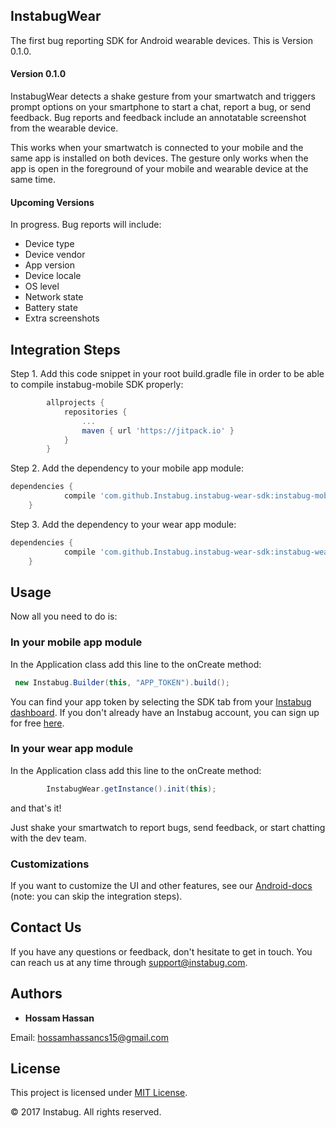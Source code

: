 ## InstabugWear

The first bug reporting SDK for Android wearable devices. This is Version 0.1.0.

#### Version 0.1.0

InstabugWear detects a shake gesture from your smartwatch and triggers prompt options on your smartphone to start a chat, report a bug, or send feedback. Bug reports and feedback include an annotatable screenshot from the wearable device. 

This works when your smartwatch is connected to your mobile and the same app is installed on both devices. The gesture only works when the app is open in the foreground of your mobile and wearable device at the same time.

#### Upcoming Versions

In progress. Bug reports will include:

* Device type
* Device vendor
* App version
* Device locale
* OS level
* Network state
* Battery state
* Extra screenshots

## Integration Steps

Step 1. Add this code snippet in your root build.gradle file in order to be able to compile instabug-mobile SDK properly:
```gradle
       	allprojects {
       		repositories {
       			...
       			maven { url 'https://jitpack.io' }
       		}
       	}

```

Step 2. Add the dependency to your mobile app module:
```gradle
dependencies {
	        compile 'com.github.Instabug.instabug-wear-sdk:instabug-mobile:0.1.0'
	}
```
Step 3. Add the dependency to your wear app module:
```gradle
dependencies {
	        compile 'com.github.Instabug.instabug-wear-sdk:instabug-wear:0.1.0'
	}
```

## Usage 
Now all you need to do is: 

### In your mobile app module

In the Application class add this line to the onCreate method:
```java 
 new Instabug.Builder(this, "APP_TOKEN").build();
```
You can find your app token by selecting the SDK tab from your [Instabug dashboard](https://dashboard.instabug.com/app/sdk/). If you don't already have an Instabug account, you can sign up for free [here](https://dashboard.instabug.com/signup?utm_source=InstabugWear&utm_medium=readme).

### In your wear app module

In the Application class add this line to the onCreate method:
```java
        InstabugWear.getInstance().init(this);
```

and that's it!

Just shake your smartwatch to report bugs, send feedback, or start chatting with the dev team.

### Customizations 

If you want to customize the UI and other features, see our [Android-docs](https://docs.instabug.com/docs/android-user-experience) (note: you can skip the integration steps).

## Contact Us

If you have any questions or feedback, don't hesitate to get in touch. You can reach us at any time through [support@instabug.com](mailto:support@instabug.com).

## Authors
* **Hossam Hassan**

Email: [hossamhassancs15@gmail.com](mailto:hossamhassancs15@gmail.com)

## License

This project is licensed under [MIT License](https://opensource.org/licenses/mit-license.php).

© 2017 Instabug. All rights reserved.
